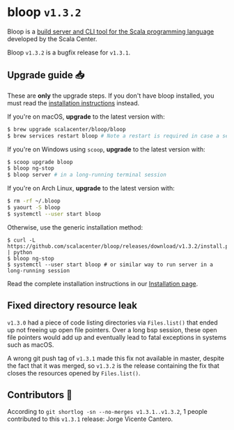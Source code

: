 # bloop `v1.3.2`

Bloop is a [build server and CLI tool for the Scala programming
language](https://github.com/scalacenter/bloop) developed by the Scala
Center.

Bloop `v1.3.2` is a bugfix release for `v1.3.1`.

## Upgrade guide :inbox_tray:

These are **only** the upgrade steps. If you don't have bloop installed, you
must read the [installation instructions][] instead.

If you're on macOS, **upgrade** to the latest version with:

```sh
$ brew upgrade scalacenter/bloop/bloop
$ brew services restart bloop # Note a restart is required in case a server still runs!
```

If you're on Windows using `scoop`, **upgrade** to the latest version with:

```sh
$ scoop upgrade bloop
$ bloop ng-stop
$ bloop server # in a long-running terminal session
```

If you're on Arch Linux, **upgrade** to the latest version with:

```sh
$ rm -rf ~/.bloop
$ yaourt -S bloop
$ systemctl --user start bloop
```

Otherwise, use the generic installation method:

```
$ curl -L https://github.com/scalacenter/bloop/releases/download/v1.3.2/install.py | python
$ bloop ng-stop
$ systemctl --user start bloop # or similar way to run server in a long-running session
```

Read the complete installation instructions in our [Installation page][installation instructions].

## Fixed directory resource leak

`v1.3.0` had a piece of code listing directories via `Files.list()` that
ended up not freeing up open file pointers. Over a long bsp session, these
open file pointers would add up and eventually lead to fatal exceptions in
systems such as macOS.

A wrong git push tag of `v1.3.1` made this fix not available in master,
despite the fact that it was merged, so `v1.3.2` is the release containing
the fix that closes the resources opened by `Files.list()`.


## Contributors :busts_in_silhouette:

According to `git shortlog -sn --no-merges v1.3.1..v1.3.2`, 1 people
contributed to this `v1.3.1` release: Jorge Vicente Cantero.

[gitter]: https://gitter.im/scalacenter/bloop
[installation instructions]: https://scalacenter.github.io/bloop/setup

